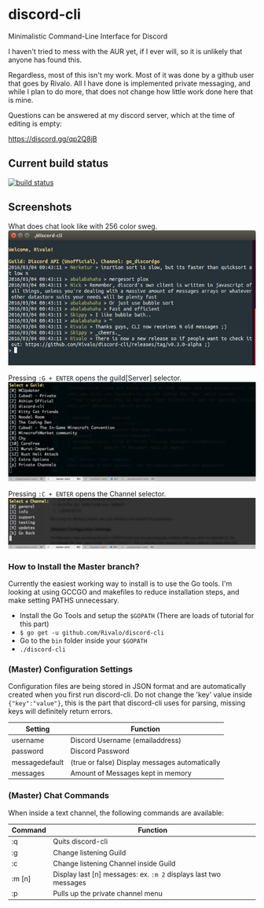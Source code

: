  # discord-cli
Minimalistic Command-Line Interface for Discord

I haven't tried to mess with the AUR yet, if I ever will, so it is unlikely that anyone has found this.

Regardless, most of this isn't my work. Most of it was done by a github user that goes by Rivalo.
All I have done is implemented private messaging, and while I plan to do more, that does not change
how little work done here that is mine.

Questions can be answered at my discord server, which at the time of editing is empty:

https://discord.gg/qp2Q8jB

## Current build status
[![build status](https://gitlab.com/chamunks/discordcli/badges/master/build.svg)](https://gitlab.com/chamunks/discordcli/commits/master)


## Screenshots

What does chat look like with 256 color sweg.
![ChatExample](screenshots/screenshotChat.png)

Pressing ```:G + ENTER``` opens the guild[Server] selector.
![GuildsExample](screenshots/screenshotGuilds.png)

Pressing ```:C + ENTER``` opens the Channel selector.
![ChannelsExample](screenshots/screenshotChannels.png)

### How to Install the Master branch?
Currently the easiest working way to install is to use the Go tools. I'm looking at using GCCGO and makefiles to reduce installation steps, and make setting PATHS unnecessary.
* Install the Go Tools and setup the `$GOPATH` (There are loads of tutorial for this part)
* `$ go get -u github.com/Rivalo/discord-cli`
* Go to the `bin` folder inside your `$GOPATH`
* `./discord-cli`

### (Master) Configuration Settings
Configuration files are being stored in JSON format and are automatically created when you first run discord-cli. Do not change the 'key' value inside `{"key":"value"}`, this is the part that discord-cli uses for parsing, missing keys will definitely return errors.

| Setting       | Function         |
| ------------- |-------------|
| username      | Discord Username (emailaddress) |
| password      | Discord Password |
| messagedefault| (true or false) Display messages automatically|
| messages   | Amount of Messages kept in memory |

### (Master) Chat Commands
When inside a text channel, the following commands are available:

| Command       | Function         |
| ------------- |-------------|
| :q      | Quits discord-cli |
| :g      | Change listening Guild|
| :c      | Change listening Channel inside Guild |
| :m [n]      | Display last [n] messages: ex. `:m 2` displays last two messages |
| :p      | Pulls up the private channel menu |
